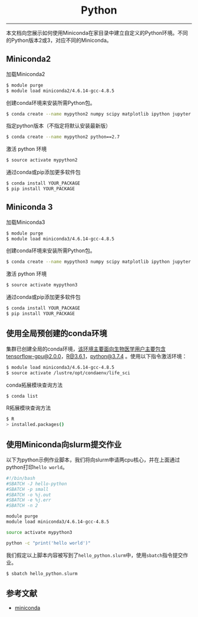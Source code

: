 # <center>Python</center>
------------
本文档向您展示如何使用Miniconda在家目录中建立自定义的Python环境。不同的Python版本2或3，对应不同的Miniconda。

## Miniconda2
加载Miniconda2

```bash
$ module purge
$ module load miniconda2/4.6.14-gcc-4.8.5
```
创建conda环境来安装所需Python包。
```bash
$ conda create --name mypython2 numpy scipy matplotlib ipython jupyter
```
指定python版本（不指定将默认安装最新版）
```bash
$ conda create --name mypython2 python==2.7
```
激活 python 环境
```bash
$ source activate mypython2
```
通过conda或pip添加更多软件包

```bash
$ conda install YOUR_PACKAGE
$ pip install YOUR_PACKAGE
```

## Miniconda 3
加载Miniconda3
```bash
$ module purge
$ module load miniconda3/4.6.14-gcc-4.8.5
```
创建conda环境来安装所需Python包。
```bash
$ conda create --name mypython3 numpy scipy matplotlib ipython jupyter
```
激活 python 环境
```bash
$ source activate mypython3
```
通过conda或pip添加更多软件包
```bash
$ conda install YOUR_PACKAGE
$ pip install YOUR_PACKAGE
```

## 使用全局预创建的conda环境

集群已创建全局的conda环境，该环境主要面向生物医学用户主要包含tensorflow-gpu@2.0.0，R@3.6.1，python@3.7.4 。使用以下指令激活环境：

```bash
$ module load miniconda3/4.6.14-gcc-4.8.5 
$ source activate /lustre/opt/condaenv/life_sci
```

conda拓展模块查询方法
```bash
$ conda list
```

R拓展模块查询方法
```bash
$ R
> installed.packages()
```

## 使用Miniconda向slurm提交作业

以下为python示例作业脚本，我们将向slurm申请两cpu核心，并在上面通过python打印`hello world`。

```bash
#!/bin/bash
#SBATCH -J hello-python
#SBATCH -p small
#SBATCH -o %j.out
#SBATCH -e %j.err
#SBATCH -n 2

module purge
module load miniconda3/4.6.14-gcc-4.8.5

source activate mypython3

python -c "print('hello world')"
```

我们假定以上脚本内容被写到了`hello_python.slurm`中，使用`sbatch`指令提交作业。

```bash
$ sbatch hello_python.slurm
```



## 参考文献

- [miniconda](https://docs.conda.io/en/latest/miniconda.html)
